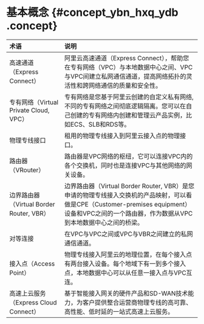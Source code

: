 # 基本概念 {#concept_ybn_hxq_ydb .concept}

|术语|说明|
|:-|:-|
|高速通道（Express Connect）|阿里云高速通道（Express Connect），帮助您在专有网络（VPC）与本地数据中心之间、VPC与VPC间建立私网通信通道，提高网络拓扑的灵活性和跨网络通信的质量和安全性。|
|专有网络（Virtual Private Cloud, VPC）|专有网络是您基于阿里云创建的自定义私有网络, 不同的专有网络之间彻底逻辑隔离。您可以在自己创建的专有网络内创建和管理云产品实例，比如ECS、SLB和RDS等。|
|物理专线接口|租用的物理专线接入到阿里云接入点的物理接口。|
|路由器（VRouter）|路由器是VPC网络的枢纽，它可以连接VPC内的各个交换机，同时也是连接VPC与其他网络的网关设备。|
|边界路由器（Virtual Border Router, VBR）|边界路由器（Virtual Border Router, VBR）是您申请的物理专线接入交换机的产品映射，可以看做是CPE（Customer-premises equipment）设备和VPC之间的一个路由器，作为数据从VPC到本地数据中心之间的桥梁。|
|对等连接|在VPC与VPC之间或VPC与VBR之间建立的私网通信通道。|
|接入点（Access Point）|物理专线接入阿里云的地理位置，在每个接入点有两台接入设备。每个地域下有一到多个接入点，本地数据中心可以从任意一接入点与VPC互连。|
|高速上云服务（Express Cloud Connect）|基于智能接入网关的硬件产品和SD-WAN技术能力，为客户提供整合运营商物理专线的高可靠、高性能、低时延的一站式高速上云服务。|

